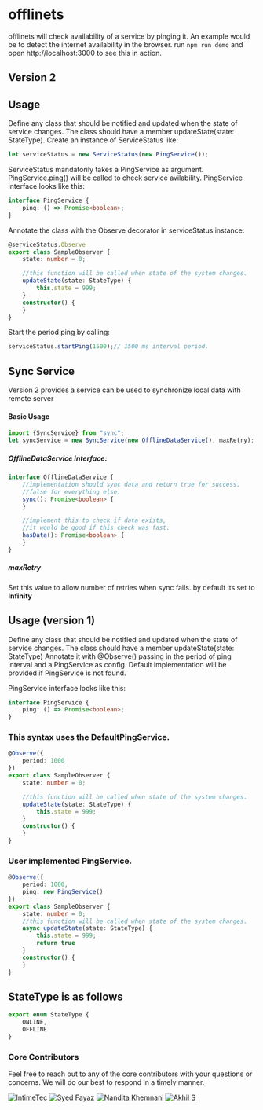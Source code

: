 # offlinets
offlinets will check availability of a service by pinging it.
An example would be to detect the internet availability in the browser.
run `npm run demo` and open http://localhost:3000 to see this in action.

## Version 2
## Usage
Define any class that should be notified and updated when the state of service changes.
The class should have a member updateState(state: StateType).
Create an instance of ServiceStatus like:
```ts
let serviceStatus = new ServiceStatus(new PingService());
```
ServiceStatus mandatorily takes a PingService as argument.
PingService.ping() will be called to check service avilability.
PingService interface looks like this:
```ts
interface PingService {
    ping: () => Promise<boolean>;
}
```
Annotate the class with the Observe decorator in serviceStatus instance:
```ts
@serviceStatus.Observe
export class SampleObserver {
    state: number = 0;

    //this function will be called when state of the system changes.
    updateState(state: StateType) {
        this.state = 999;
    }
    constructor() {
    }
}
```
Start the period ping by calling:
```ts
serviceStatus.startPing(1500);// 1500 ms interval period.
```

## Sync Service
Version 2 provides a service can be used to synchronize local data with remote server

#### Basic Usage
```ts
import {SyncService} from "sync";
let syncService = new SyncService(new OfflineDataService(), maxRetry);
```

##### OfflineDataService interface:
```ts
interface OfflineDataService {
    //implementation should sync data and return true for success.
    //false for everything else.
    sync(): Promise<boolean> {
    }

    //implement this to check if data exists, 
    //it would be good if this check was fast.
    hasData(): Promise<boolean> {
    }
}
```
##### maxRetry
Set this value to allow number of retries when sync fails.
by default its set to **Infinity**

## Usage (version 1)
Define any class that should be notified and updated when the state of service changes.
The class should have a member updateState(state: StateType)
Annotate it with @Observe() passing in the period of ping interval and a PingService as config.
Default implementation will be provided if PingService is not found.

PingService interface looks like this:
```ts
interface PingService {
    ping: () => Promise<boolean>;
}
```

### This syntax uses the DefaultPingService.
```ts
@Observe({
    period: 1000
})
export class SampleObserver {
    state: number = 0;

    //this function will be called when state of the system changes.
    updateState(state: StateType) {
        this.state = 999;
    }
    constructor() {
    }
}
```


### User implemented PingService.
```ts
@Observe({
    period: 1000,
    ping: new PingService()
})
export class SampleObserver {
    state: number = 0;
    //this function will be called when state of the system changes.
    async updateState(state: StateType) {
        this.state = 999;
        return true
    }
    constructor() {
    }
}
```

## StateType is as follows
```ts
export enum StateType {
    ONLINE,
    OFFLINE
}

```
### Core Contributors

Feel free to reach out to any of the core contributors with your questions or
concerns. We will do our best to respond in a timely manner.

[![IntimeTec](https://github.com/InTimeTecGitHub/)](https://github.com/InTimeTecGitHub/)
[![Syed Fayaz](https://github.com/SyedFayaz)](https://github.com/SyedFayaz)
[![Nandita Khemnani](https://github.com/Nandita-Khemnani)](https://github.com/Nandita-Khemnani)
[![Akhil S](https://github.com/sasidakh)](https://github.com/sasidakh)
